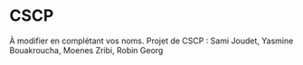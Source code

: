 # CSCP
À modifier en complétant vos noms.
Projet de CSCP : Sami Joudet, Yasmine Bouakroucha, Moenes Zribi, Robin Georg
